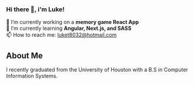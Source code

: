 ### Hi there 👋, i'm Luke!
🔭 I’m currently working on a **memory game React App**
<br/>
🌱 I’m currently learning **Angular, Next.js, and SASS**
<br/>
📫 How to reach me: luket8032@hotmail.com

<h2>About Me</h2>
<p>I recently graduated from the University of Houston with a B.S in Computer Information Systems.</p>

<!--
**luket8032/luket8032** is a ✨ _special_ ✨ repository because its `README.md` (this file) appears on your GitHub profile.

Here are some ideas to get you started:

- 🔭 I’m currently working on ...
- 🌱 I’m currently learning ...
- 👯 I’m looking to collaborate on ...
- 🤔 I’m looking for help with ...
- 💬 Ask me about ...
- 📫 How to reach me: ...
- 😄 Pronouns: ...
- ⚡ Fun fact: ...
-->
